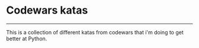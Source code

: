 

# Codewars katas
---
This is a collection of different katas from codewars that i'm doing to get better at Python.